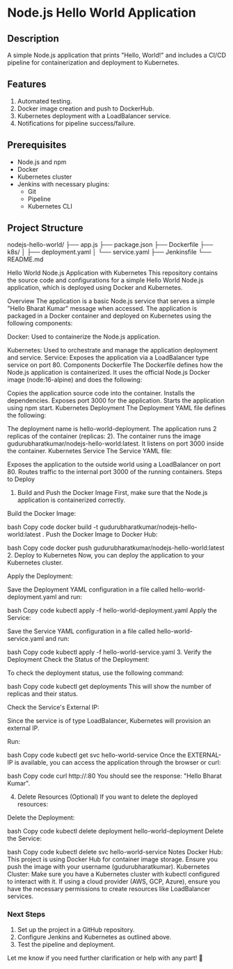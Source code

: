 # Node.js Hello World Application

## Description
A simple Node.js application that prints "Hello, World!" and includes a CI/CD pipeline for containerization and deployment to Kubernetes.

## Features
1. Automated testing.
2. Docker image creation and push to DockerHub.
3. Kubernetes deployment with a LoadBalancer service.
4. Notifications for pipeline success/failure.

## Prerequisites
- Node.js and npm
- Docker
- Kubernetes cluster
- Jenkins with necessary plugins:
  - Git
  - Pipeline
  - Kubernetes CLI

## Project Structure
nodejs-hello-world/
├── app.js
├── package.json
├── Dockerfile
├── k8s/
│   ├── deployment.yaml
│   └── service.yaml
├── Jenkinsfile
└── README.md

Hello World Node.js Application with Kubernetes
This repository contains the source code and configurations for a simple Hello World Node.js application, which is deployed using Docker and Kubernetes.

Overview
The application is a basic Node.js service that serves a simple "Hello Bharat Kumar" message when accessed. The application is packaged in a Docker container and deployed on Kubernetes using the following components:

Docker: Used to containerize the Node.js application.

Kubernetes: Used to orchestrate and manage the application deployment and service.
Service: Exposes the application via a LoadBalancer type service on port 80.
Components
Dockerfile
The Dockerfile defines how the Node.js application is containerized. It uses the official Node.js Docker image (node:16-alpine) and does the following:

Copies the application source code into the container.
Installs the dependencies.
Exposes port 3000 for the application.
Starts the application using npm start.
Kubernetes Deployment
The Deployment YAML file defines the following:

The deployment name is hello-world-deployment.
The application runs 2 replicas of the container (replicas: 2).
The container runs the image gudurubharatkumar/nodejs-hello-world:latest.
It listens on port 3000 inside the container.
Kubernetes Service
The Service YAML file:

Exposes the application to the outside world using a LoadBalancer on port 80.
Routes traffic to the internal port 3000 of the running containers.
Steps to Deploy
1. Build and Push the Docker Image
First, make sure that the Node.js application is containerized correctly.

Build the Docker Image:

bash
Copy code
docker build -t gudurubharatkumar/nodejs-hello-world:latest .
Push the Docker Image to Docker Hub:

bash
Copy code
docker push gudurubharatkumar/nodejs-hello-world:latest
2. Deploy to Kubernetes
Now, you can deploy the application to your Kubernetes cluster.

Apply the Deployment:

Save the Deployment YAML configuration in a file called hello-world-deployment.yaml and run:

bash
Copy code
kubectl apply -f hello-world-deployment.yaml
Apply the Service:

Save the Service YAML configuration in a file called hello-world-service.yaml and run:

bash
Copy code
kubectl apply -f hello-world-service.yaml
3. Verify the Deployment
Check the Status of the Deployment:

To check the deployment status, use the following command:

bash
Copy code
kubectl get deployments
This will show the number of replicas and their status.

Check the Service's External IP:

Since the service is of type LoadBalancer, Kubernetes will provision an external IP.

Run:

bash
Copy code
kubectl get svc hello-world-service
Once the EXTERNAL-IP is available, you can access the application through the browser or curl:

bash
Copy code
curl http://<external-ip>:80
You should see the response: "Hello Bharat Kumar".

4. Delete Resources (Optional)
If you want to delete the deployed resources:

Delete the Deployment:

bash
Copy code
kubectl delete deployment hello-world-deployment
Delete the Service:

bash
Copy code
kubectl delete svc hello-world-service
Notes
Docker Hub: This project is using Docker Hub for container image storage. Ensure you push the image with your username (gudurubharatkumar).
Kubernetes Cluster: Make sure you have a Kubernetes cluster with kubectl configured to interact with it. If using a cloud provider (AWS, GCP, Azure), ensure you have the necessary permissions to create resources like LoadBalancer services.

### **Next Steps**
1. Set up the project in a GitHub repository.
2. Configure Jenkins and Kubernetes as outlined above.
3. Test the pipeline and deployment.

Let me know if you need further clarification or help with any part! 🚀
